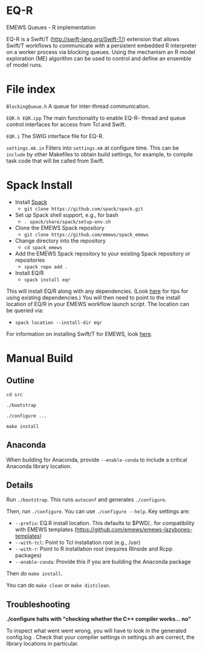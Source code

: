 # EQ-R
EMEWS Queues - R implementation

EQ-R is a Swift/T (http://swift-lang.org/Swift-T/) extension that
allows Swift/T workflows to communicate with a persistent embedded R interpreter
on a worker process via blocking queues. Using the mechanism an R model
exploration (ME) algorithm can be used to control and define an ensemble
of model runs.

File index
==========

``BlockingQueue.h``
  A queue for inter-thread communication.

``EQR.h EQR.cpp``
  The main functionality to enable EQ-R- thread and queue control
  interfaces for access from Tcl and Swift.

``EQR.i``
  The SWIG interface file for EQ-R.

``settings.mk.in``
  Filters into ``settings.mk`` at configure time.  This can be
  ``include`` <!--- --> by other Makefiles to obtain build settings, for
  example, to compile task code that will be called from Swift.

Spack Install
=======
* Install [Spack](https://spack.readthedocs.io/en/latest/getting_started.html)
  * ``git clone https://github.com/spack/spack.git``
* Set up Spack shell support, e.g., for bash
  * ``. spack/share/spack/setup-env.sh``
* Clone the EMEWS Spack repository
  * ``git clone https://github.com/emews/spack_emews``
* Change directory into the repository
  * ``cd spack_emews``
* Add the EMEWS Spack repository to your existing Spack repository or repositories
  * ``spack repo add .``
* Install EQ/R
  * ``spack install eqr``

This will install EQ/R along with any dependencies. (Look [here](http://swift-lang.github.io/swift-t/guide.html#_spack_tips) for tips for using existing dependencies.) You will then need to point to the install location of EQ/R in your EMEWS workflow launch script. The location can be queried via:

* ``spack location --install-dir eqr``

For information on installing Swift/T for EMEWS, look [here](https://emews.github.io).

Manual Build
=====

Outline
-------
``cd src``

``./bootstrap``

``./configure ...``

``make install``

Anaconda
--------

When building for Anaconda, provide ``--enable-conda`` to include a critical Anaconda library location.

Details
-------

Run ``./bootstrap``.  This runs ``autoconf`` and generates ``./configure``.

Then, run ``./configure``.  You can use ``./configure --help``.  Key
settings are:

* ``--prefix``: EQ.R install location. This defaults to $PWD/.. for
compatibility with EMEWS templates (https://github.com/emews/emews-lazybones-templates)
* ``--with-tcl``: Point to Tcl installation root (e.g., /usr)
* ``--with-r``: Point to R installation root (requires RInside and Rcpp packages)
* ``--enable-conda``: Provide this if you are building the Anaconda package

Then do ``make install``.

You can do ``make clean`` or ``make distclean``.


Troubleshooting
---------------

**./configure halts with "checking whether the C++ compiler works... no"**

To inspect what went went wrong, you will have to look in the generated
config.log .  Check that your compiler settings in settings.sh are correct, the library locations in particular.

